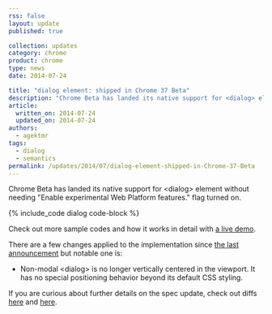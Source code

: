 ```yaml
---
rss: false
layout: update
published: true

collection: updates
category: chrome
product: chrome
type: news
date: 2014-07-24

title: "dialog element: shipped in Chrome 37 Beta"
description: "Chrome Beta has landed its native support for <dialog> element"
article:
  written_on: 2014-07-24
  updated_on: 2014-07-24
authors:
  - agektmr
tags:
  - dialog
  - semantics
permalink: /updates/2014/07/dialog-element-shipped-in-Chrome-37-Beta
---
```

Chrome Beta has landed its native support for &lt;dialog&gt; element without needing "Enable experimental Web Platform features." flag turned on.

{% include_code dialog code-block %}

Check out more sample codes and how it works in detail with [a live demo](http://demo.agektmr.com/dialog/).

There are a few changes applied to the implementation since [the last announcement](http://updates.html5rocks.com/2013/09/dialog-element-Modals-made-easy) but notable one is:

* Non-modal &lt;dialog&gt; is no longer vertically centered in the viewport. It has no special positioning behavior beyond its default CSS styling.

If you are curious about further details on the spec update, check out diffs [here](http://html5.org/r/8448) and [here](http://html5.org/r/8457).
